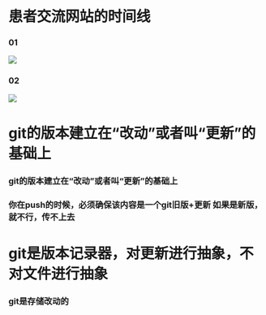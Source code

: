 <!-- # patient

## Project setup
```
npm install
```

### Compiles and hot-reloads for development
```
npm run serve
```

### Compiles and minifies for production
```
npm run build
```

### Lints and fixes files
```
npm run lint
```

### Customize configuration
See [Configuration Reference](https://cli.vuejs.org/config/). -->



# 患者交流网站的时间线
<!-- https://img.lazymxh.cn/images/patient/%E5%8E%86%E7%A8%8B1.jpg -->
### 01
![](https://img.lazymxh.cn/images/patient/%E5%8E%86%E7%A8%8B1.jpg)

### 02
<!-- https://img.lazymxh.cn/images/patient/%E5%8E%86%E7%A8%8B2.jpg -->
![](https://img.lazymxh.cn/images/patient/%E5%8E%86%E7%A8%8B2.jpg)

# git的版本建立在“改动”或者叫“更新”的基础上
### git的版本建立在“改动”或者叫“更新”的基础上
### 你在push的时候，必须确保该内容是一个git旧版+更新 如果是新版，就不行，传不上去

# git是版本记录器，对更新进行抽象，不对文件进行抽象
### git是存储改动的